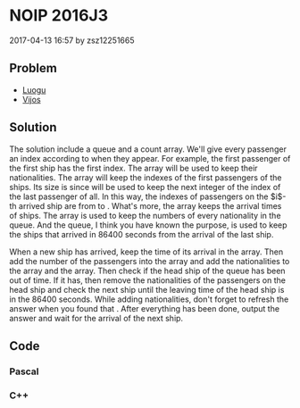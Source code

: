 <h1>NOIP 2016J3</h1>
<p><time>2017-04-13 16:57</time> by zsz12251665</p>
<section>
	<h2>Problem</h2>
	<ul class="buttonList">
		<a target="_blank" href="https://www.luogu.com.cn/problem/P2058"><li>Luogu</li></a>
		<a target="_blank" href="https://www.vijos.org/p/2011"><li>Vijos</li></a>
	</ul>
</section>
<section>
	<h2>Solution</h2>
	<p>The solution include a queue and a count array. We'll give every passenger an index according to when they appear. For example, the first passenger of the first ship has the first index. The <data value="v{nation}"></data> array will be used to keep their nationalities. The <data value="v{passenger}"></data> array will keep the indexes of the first passengers of the ships. Its size is <data value="o{(}v{n}o{+}c{1}o{)}"></data> since <data value="v{passenger}b{v{n}o{+}c{1}}"></data> will be used to keep the next integer of the index of the last passenger of all. In this way, the indexes of passengers on the $i$-th arrived ship are from <data value="v{passenger}b{v{i}}"></data> to <data value="o{(}v{passenger}b{v{n}o{+}c{1}}o{-}c{1}o{)}"></data>. What's more, the <data value="v{time}"></data> array keeps the arrival times of ships. The <data value="v{count}"></data> array is used to keep the numbers of every nationality in the queue. And the queue, I think you have known the purpose, is used to keep the ships that arrived in 86400 seconds from the arrival of the last ship. </p>
	<p>When a new ship has arrived, keep the time of its arrival in the <data value="v{time}"></data> array. Then add the number of the passengers into the <data value="v{passenger}"></data> array and add the nationalities to the <data value="v{nation}"></data> array and the <data value="v{count}"></data> array. Then check if the head ship of the queue has been out of time. If it has, then remove the nationalities of the passengers on the head ship and check the next ship until the leaving time of the head ship is in the 86400 seconds. While adding nationalities, don't forget to refresh the answer when you found that <data value="v{count}b{v{i}}o{=}c{0}"></data>. After everything has been done, output the answer and wait for the arrival of the next ship. </p>
</section>
<section>
	<h2>Code</h2>
	<section>
		<h3>Pascal</h3>
		<code lang="pas"></code>
	</section>
	<section>
		<h3>C++</h3>
		<code lang="cpp"></code>
	</section>
</section>
